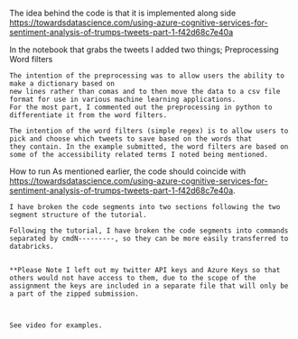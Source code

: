 The idea behind the code is that it is implemented along side https://towardsdatascience.com/using-azure-cognitive-services-for-sentiment-analysis-of-trumps-tweets-part-1-f42d68c7e40a

In the notebook that grabs the tweets I added two things;
		Preprocessing
		Word filters

	The intention of the preprocessing was to allow users the ability to make a dictionary based on 
	new lines rather than comas and to then move the data to a csv file format for use in various machine learning applications.
	For the most part, I commented out the preprocessing in python to differentiate it from the word filters. 

	The intention of the word filters (simple regex) is to allow users to pick and choose which tweets to save based on the words that
	they contain. In the example submitted, the word filters are based on some of the accessibility related terms I noted being mentioned.

How to run
	As mentioned earlier, the code should coincide with https://towardsdatascience.com/using-azure-cognitive-services-for-sentiment-analysis-of-trumps-tweets-part-1-f42d68c7e40a.

	I have broken the code segments into two sections following the two segment structure of the tutorial.

	Following the tutorial, I have broken the code segments into commands separated by cmdN---------, so they can be more easily transferred to databricks.


	**Please Note I left out my twitter API keys and Azure Keys so that others would not have access to them, due to the scope of the assignment the keys are included in a separate file that will only be a part of the zipped submission.



	See video for examples.
